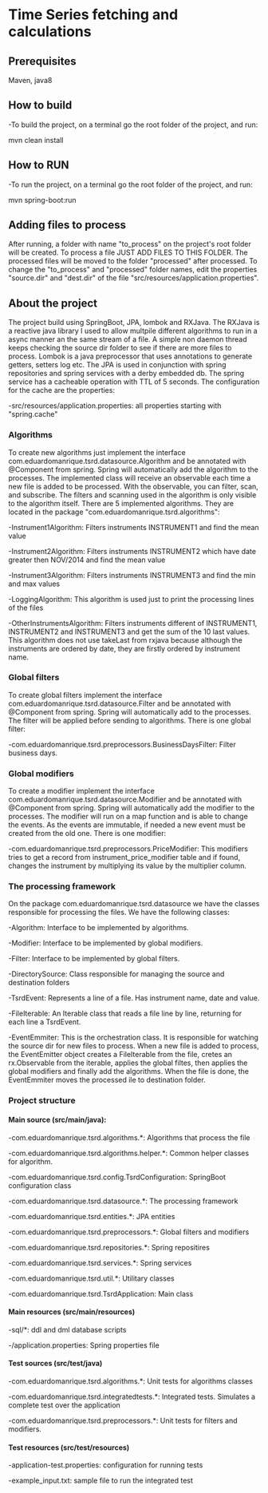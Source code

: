 # Time Series fetching and calculations

## Prerequisites
Maven, java8

## How to build
-To build the project, on a terminal go the root folder of the project, and run:

mvn clean install

## How to RUN
-To run the project, on a terminal go the root folder of the project, and run: 

mvn spring-boot:run

## Adding files to process
  After running, a folder with name "to_process" on the project's root folder will be created. To process a file 
JUST ADD FILES TO THIS FOLDER. The processed files will be moved to the folder "processed" after processed.
  To change the "to_process" and "processed" folder names, edit the properties "source.dir" and "dest.dir" of the file
"src/resources/application.properties".
 
## About the project

  The project build using SpringBoot, JPA, lombok and RXJava. The RXJava is a reactive java library I used to allow multpile 
different algorithms to run in a async manner an the same stream of a file. A simple non daemon thread keeps checking the source dir folder 
to see if there are more files to process. Lombok is a java preprocessor that uses annotations to generate getters, setters
log etc. 
  The JPA is used in conjunction with spring repositories and spring services with a derby embedded db. The spring service 
has a cacheable operation with TTL of 5 seconds. The configuration for the cache are the properties:
 
  -src/resources/application.properties: all properties starting with "spring.cache"
     
### Algorithms
  To create new algorithms just implement the interface com.eduardomanrique.tsrd.datasource.Algorithm and be 
annotated with @Component from spring. Spring will automatically add the algorithm to the processes. The implemented 
class will receive an observable each time a new file is added to be processed. With the observable, you can filter, 
scan, and subscribe. The filters and scanning used in the algorithm is only visible to the algorithm itself.
  There are 5 implemented algorithms. They are located in the package "com.eduardomanrique.tsrd.algorithms":
  
  -Instrument1Algorithm: Filters instruments INSTRUMENT1 and find the mean value
  
  -Instrument2Algorithm: Filters instruments INSTRUMENT2 which have date greater then NOV/2014 and find the mean value
  
  -Instrument3Algorithm: Filters instruments INSTRUMENT3 and find the min and max values
  
  -LoggingAlgorithm: This algorithm is used just to print the processing lines of the files
  
  -OtherInstrumentsAlgorithm: Filters instruments different of INSTRUMENT1, INSTRUMENT2 and INSTRUMENT3 and get the 
  sum of the 10 last values. This algorithm does not use takeLast from rxjava because although the instruments are
  ordered by date, they are firstly ordered by instrument name.
  
### Global filters
  To create global filters implement the interface com.eduardomanrique.tsrd.datasource.Filter and be annotated with 
@Component from spring. Spring will automatically add to the processes. The filter will be applied before sending 
to algorithms. There is one global filter:
  
  -com.eduardomanrique.tsrd.preprocessors.BusinessDaysFilter: Filter business days.
  
### Global modifiers
  To create a modifier implement the interface com.eduardomanrique.tsrd.datasource.Modifier and be annotated with 
@Component from spring. Spring will automatically add the modifier to the processes. The modifier will run on a map 
function and is able to change the events. As the events are immutable, if needed a new event must be created from 
the old one. There is one modifier:
  
  -com.eduardomanrique.tsrd.preprocessors.PriceModifier: This modifiers tries to get a record from 
  instrument_price_modifier table and if found, changes the instrument by multiplying its value by the multiplier column.
  
### The processing framework
  On the package com.eduardomanrique.tsrd.datasource we have the classes responsible for processing the files. 
  We have the following classes:
  
  -Algorithm: Interface to be implemented by algorithms.
  
  -Modifier: Interface to be implemented by global modifiers.
  
  -Filter: Interface to be implemented by global filters.
  
  -DirectorySource: Class responsible for managing the source and destination folders
  
  -TsrdEvent: Represents a line of a file. Has instrument name, date and value.
  
  -FileIterable: An Iterable class that reads a file line by line, returning for each line a TsrdEvent.
  
  -EventEmmiter: This is the orchestration class. It is responsible for watching the source dir for new files to process.
  When a new file is added to process, the EventEmitter object creates a FileIterable from the file, cretes an 
  rx.Observable from the iterable, applies the global filtes, then applies the global modifiers and finally add the algorithms.
  When the file is done, the EventEmmiter moves the processed ile to destination folder.

### Project structure
  
#### Main source (src/main/java):
  
  -com.eduardomanrique.tsrd.algorithms.*: Algorithms that process the file
  
  -com.eduardomanrique.tsrd.algorithms.helper.*: Common helper classes for algorithm. 
  
  -com.eduardomanrique.tsrd.config.TsrdConfiguration: SpringBoot configuration class
  
  -com.eduardomanrique.tsrd.datasource.*: The processing framework
  
  -com.eduardomanrique.tsrd.entities.*: JPA entities
  
  -com.eduardomanrique.tsrd.preprocessors.*: Global filters and modifiers
  
  -com.eduardomanrique.tsrd.repositories.*: Spring repositires
  
  -com.eduardomanrique.tsrd.services.*: Spring services
  
  -com.eduardomanrique.tsrd.util.*: Utilitary classes
  
  -com.eduardomanrique.tsrd.TsrdApplication: Main class 
  
#### Main resources (src/main/resources)
  
  -sql/*: ddl and dml database scripts
  
  -/application.properties: Spring properties file
  
#### Test sources (src/test/java)
  
  -com.eduardomanrique.tsrd.algorithms.*: Unit tests for algorithms classes
  
  -com.eduardomanrique.tsrd.integratedtests.*: Integrated tests. Simulates a complete test over the application
  
  -com.eduardomanrique.tsrd.preprocessors.*: Unit tests for filters and modifiers.
  
#### Test resources (src/test/resources)
  
  -application-test.properties: configuration for running tests
  
  -example_input.txt: sample file to run the integrated test
  
  
              